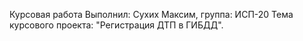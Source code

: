 Курсовая работа
Выполнил: Сухих Максим, группа: ИСП-20
Тема курсового проекта: "Регистрация ДТП в ГИБДД".